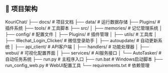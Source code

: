 ## 🧩 项目架构
KouriChat/
├── docs/                        # 项目文档
├── data/                        # 运行数据存储
├── Plugins/                     # 插件系统
├── tools/                       # 工具脚本
├── src/
│   ├── memories/               # 记忆管理系统
│   ├── config/                 # 配置文件
│   ├── Plugins/               # 插件管理
│   ├── utils/                 # 工具库
│   ├── Wechat_Login_Clicker/ # 微信登录助手
│   ├── autoupdate/           # 自动更新系统
│   ├── api_client/           # API客户端
│   ├── handlers/             # 功能处理器
│   ├── webui/               # 可视化配置界面
│   ├── services/            # AI服务接口
│   └── AutoTasker/         # 自动任务系统
├── run.py                      # 主程序入口
├── run.bat                     # Windows启动脚本
├── run_config_web.py          # WebUI配置工具
└── requirements.txt           # 依赖管理
